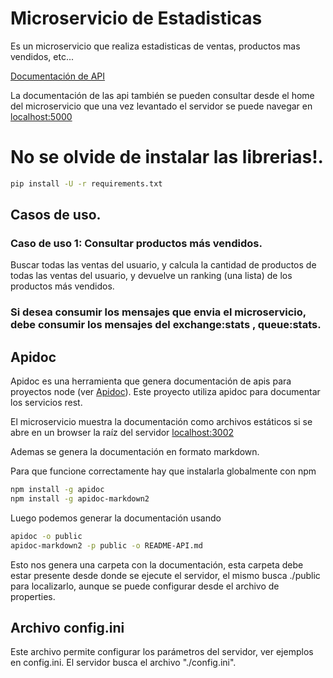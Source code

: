 # Microservicio de Estadisticas

Es un microservicio que realiza estadisticas de ventas, productos mas vendidos, etc...

[Documentación de API](./README-API.md)

La documentación de las api también se pueden consultar desde el home del microservicio
que una vez levantado el servidor se puede navegar en [localhost:5000](http://localhost:5000/)

# No se olvide de instalar las librerias!.

```bash
pip install -U -r requirements.txt
```

## Casos de uso.

### Caso de uso 1: Consultar productos más vendidos.

Buscar todas las ventas del usuario, y calcula la cantidad de productos de todas las ventas del usuario, y devuelve un ranking (una lista) de los productos más vendidos.

### Si desea consumir los mensajes que envia el microservicio, debe consumir los mensajes del exchange:stats , queue:stats.

## Apidoc

Apidoc es una herramienta que genera documentación de apis para proyectos node (ver [Apidoc](http://apidocjs.com/)).
Este proyecto utiliza apidoc para documentar los servicios rest.

El microservicio muestra la documentación como archivos estáticos si se abre en un browser la raíz del servidor [localhost:3002](http://localhost:3002/)

Ademas se genera la documentación en formato markdown.

Para que funcione correctamente hay que instalarla globalmente con npm

```bash
npm install -g apidoc
npm install -g apidoc-markdown2
```

Luego podemos generar la documentación usando

```bash
apidoc -o public
apidoc-markdown2 -p public -o README-API.md
```

Esto nos genera una carpeta con la documentación, esta carpeta debe estar presente desde donde se ejecute el servidor, el mismo busca ./public para localizarlo, aunque se puede configurar desde el archivo de properties.

## Archivo config.ini

Este archivo permite configurar los parámetros del servidor, ver ejemplos en config.ini.
El servidor busca el archivo "./config.ini".